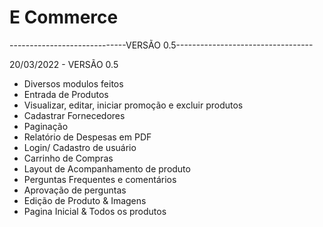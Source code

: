 # E Commerce
-----------------------------VERSÃO 0.5----------------------------------

20/03/2022 - VERSÃO 0.5

- Diversos modulos feitos
- Entrada de Produtos
- Visualizar, editar, iniciar promoção e excluir produtos
- Cadastrar Fornecedores
- Paginação
- Relatório de Despesas em PDF
- Login/ Cadastro de usuário
- Carrinho de Compras
- Layout de Acompanhamento de produto
- Perguntas Frequentes e comentários
- Aprovação de perguntas
- Edição de Produto & Imagens
- Pagina Inicial & Todos os produtos